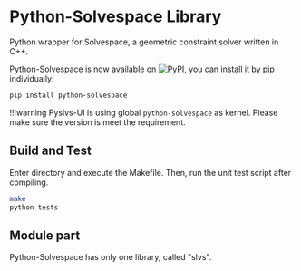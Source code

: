# Python-Solvespace Library

Python wrapper for Solvespace, a geometric constraint solver written in C++.

Python-Solvespace is now available on
[![PyPI](https://img.shields.io/pypi/v/python-solvespace.svg)](https://pypi.org/project/python-solvespace),
you can install it by pip individually:

```bash
pip install python-solvespace
```

!!!warning
    Pyslvs-UI is using global `python-solvespace` as kernel.
    Please make sure the version is meet the requirement.

## Build and Test

Enter directory and execute the Makefile. Then, run the unit test script after compiling.

```bash
make
python tests
```

## Module part

Python-Solvespace has only one library, called "slvs".
